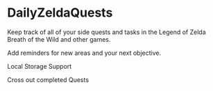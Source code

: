 # DailyZeldaQuests
Keep track of all of your side quests and tasks in the Legend of Zelda Breath of the Wild and other games.



Add reminders for new areas and your next objective.

Local Storage Support

Cross out completed Quests


